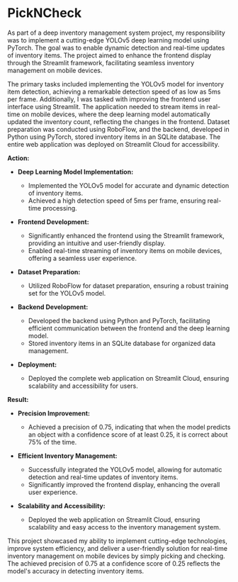 # PickNCheck

As part of a deep inventory management system project, my responsibility was to implement a cutting-edge YOLOv5 deep learning model using PyTorch. The goal was to enable dynamic detection and real-time updates of inventory items. The project aimed to enhance the frontend display through the Streamlit framework, facilitating seamless inventory management on mobile devices.

The primary tasks included implementing the YOLOv5 model for inventory item detection, achieving a remarkable detection speed of as low as 5ms per frame. Additionally, I was tasked with improving the frontend user interface using Streamlit. The application needed to stream items in real-time on mobile devices, where the deep learning model automatically updated the inventory count, reflecting the changes in the frontend. Dataset preparation was conducted using RoboFlow, and the backend, developed in Python using PyTorch, stored inventory items in an SQLite database. The entire web application was deployed on Streamlit Cloud for accessibility.

**Action:**
- **Deep Learning Model Implementation:**
  - Implemented the YOLOv5 model for accurate and dynamic detection of inventory items.
  - Achieved a high detection speed of 5ms per frame, ensuring real-time processing.

- **Frontend Development:**
  - Significantly enhanced the frontend using the Streamlit framework, providing an intuitive and user-friendly display.
  - Enabled real-time streaming of inventory items on mobile devices, offering a seamless user experience.

- **Dataset Preparation:**
  - Utilized RoboFlow for dataset preparation, ensuring a robust training set for the YOLOv5 model.
  
- **Backend Development:**
  - Developed the backend using Python and PyTorch, facilitating efficient communication between the frontend and the deep learning model.
  - Stored inventory items in an SQLite database for organized data management.

- **Deployment:**
  - Deployed the complete web application on Streamlit Cloud, ensuring scalability and accessibility for users.

**Result:**
- **Precision Improvement:**
  - Achieved a precision of 0.75, indicating that when the model predicts an object with a confidence score of at least 0.25, it is correct about 75% of the time.
  
- **Efficient Inventory Management:**
  - Successfully integrated the YOLOv5 model, allowing for automatic detection and real-time updates of inventory items.
  - Significantly improved the frontend display, enhancing the overall user experience.

- **Scalability and Accessibility:**
  - Deployed the web application on Streamlit Cloud, ensuring scalability and easy access to the inventory management system.

This project showcased my ability to implement cutting-edge technologies, improve system efficiency, and deliver a user-friendly solution for real-time inventory management on mobile devices by simply picking and checking. The achieved precision of 0.75 at a confidence score of 0.25 reflects the model's accuracy in detecting inventory items.
